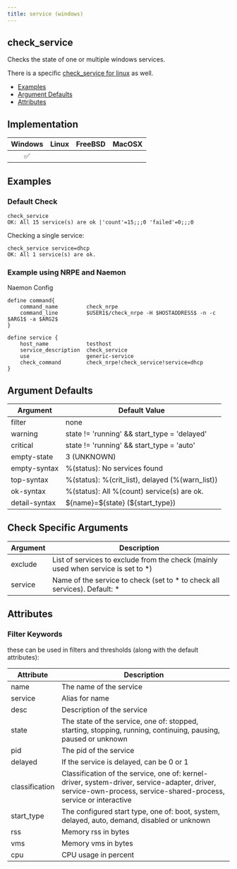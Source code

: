 ```yaml
---
title: service (windows)
---
```


## check_service

Checks the state of one or multiple windows services.

There is a specific [check_service for linux](check_service_linux) as well.

- [Examples](#examples)
- [Argument Defaults](#argument-defaults)
- [Attributes](#attributes)

## Implementation

| Windows            | Linux | FreeBSD | MacOSX |
|:------------------:|:-----:|:-------:|:------:|
| :white_check_mark: |       |         |        |

## Examples

### Default Check

    check_service
    OK: All 15 service(s) are ok |'count'=15;;;0 'failed'=0;;;0

Checking a single service:

    check_service service=dhcp
    OK: All 1 service(s) are ok.

### Example using NRPE and Naemon

Naemon Config

    define command{
        command_name         check_nrpe
        command_line         $USER1$/check_nrpe -H $HOSTADDRESS$ -n -c $ARG1$ -a $ARG2$
    }

    define service {
        host_name            testhost
        service_description  check_service
        use                  generic-service
        check_command        check_nrpe!check_service!service=dhcp
    }

## Argument Defaults

| Argument      | Default Value                                   |
| ------------- | ----------------------------------------------- |
| filter        | none                                            |
| warning       | state != 'running' && start_type = 'delayed'    |
| critical      | state != 'running' && start_type = 'auto'       |
| empty-state   | 3 (UNKNOWN)                                     |
| empty-syntax  | %(status): No services found                    |
| top-syntax    | %(status): %(crit_list), delayed (%(warn_list)) |
| ok-syntax     | %(status): All %(count) service(s) are ok.      |
| detail-syntax | \${name}=\${state} (\${start_type})             |

## Check Specific Arguments

| Argument | Description                                                                        |
| -------- | ---------------------------------------------------------------------------------- |
| exclude  | List of services to exclude from the check (mainly used when service is set to \*) |
| service  | Name of the service to check (set to \* to check all services). Default: \*        |

## Attributes

### Filter Keywords

these can be used in filters and thresholds (along with the default attributes):

| Attribute      | Description                                                                                                                                                       |
| -------------- | ----------------------------------------------------------------------------------------------------------------------------------------------------------------- |
| name           | The name of the service                                                                                                                                           |
| service        | Alias for name                                                                                                                                                    |
| desc           | Description of the service                                                                                                                                        |
| state          | The state of the service, one of: stopped, starting, stopping, running, continuing, pausing, paused or unknown                                                    |
| pid            | The pid of the service                                                                                                                                            |
| delayed        | If the service is delayed, can be 0 or 1                                                                                                                          |
| classification | Classification of the service, one of: kernel-driver, system-driver, service-adapter, driver, service-own-process, service-shared-process, service or interactive |
| start_type     | The configured start type, one of: boot, system, delayed, auto, demand, disabled or unknown                                                                       |
| rss            | Memory rss in bytes                                                                                                                                               |
| vms            | Memory vms in bytes                                                                                                                                               |
| cpu            | CPU usage in percent                                                                                                                                              |
